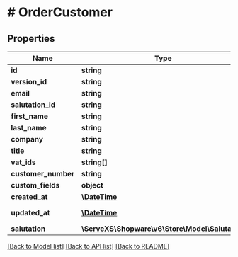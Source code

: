 # # OrderCustomer

## Properties

Name | Type | Description | Notes
------------ | ------------- | ------------- | -------------
**id** | **string** |  | [optional]
**version_id** | **string** |  | [optional]
**email** | **string** |  |
**salutation_id** | **string** |  |
**first_name** | **string** |  |
**last_name** | **string** |  |
**company** | **string** |  | [optional]
**title** | **string** |  | [optional]
**vat_ids** | **string[]** |  | [optional]
**customer_number** | **string** |  | [optional]
**custom_fields** | **object** |  | [optional]
**created_at** | [**\DateTime**](\DateTime.md) |  | [readonly]
**updated_at** | [**\DateTime**](\DateTime.md) |  | [optional] [readonly]
**salutation** | [**\ServeXS\Shopware\v6\Store\Model\Salutation**](Salutation.md) |  | [optional]

[[Back to Model list]](../../README.md#models) [[Back to API list]](../../README.md#endpoints) [[Back to README]](../../README.md)
